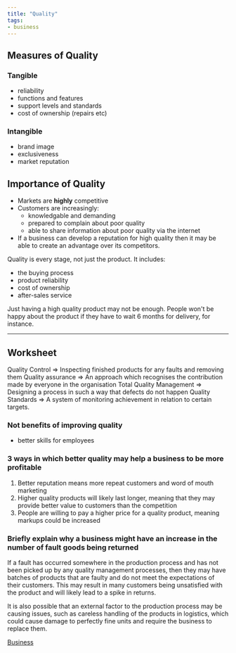 ```yaml
---
title: "Quality"
tags:
- business
---
```


## Measures of Quality

### Tangible

- reliability
- functions and features
- support levels and standards
- cost of ownership (repairs etc)

### Intangible

- brand image
- exclusiveness
- market reputation

## Importance of Quality

- Markets are **highly** competitive
- Customers are increasingly:
	- knowledgable and demanding
	- prepared to complain about poor quality
	- able to share information about poor quality via the internet
- If a business can develop a reputation for high quality then it may be able to create an advantage over its competitors.

Quality is every stage, not just the product. It includes:

- the buying process
- product reliability
- cost of ownership
- after-sales service

Just having a high quality product may not be enough. People won't be happy about the product if they have to wait 6 months for delivery, for instance.

---

## Worksheet

Quality Control => Inspecting finished products for any faults and removing them
Quality assurance => An approach which recognises the contribution made by everyone in the organisation
Total Quality Management => Designing a process in such a way that defects do not happen
Quality Standards => A system of monitoring achievement in relation to certain targets.

### Not benefits of improving quality
- better skills for employees

### 3 ways in which better quality may help a business to be more profitable

1) Better reputation means more repeat customers and word of mouth marketing
2) Higher quality products will likely last longer, meaning that they may provide better value to customers than the competition
3) People are willing to pay a higher price for a quality product, meaning markups could be increased

### Briefly explain why a business might have an increase in the number of fault goods being returned

If a fault has occurred somewhere in the production process and has not been picked up by any quality management processes, then they may have batches of products that are faulty and do not meet the expectations of their customers. This may result in many customers being unsatisfied with the product and will likely lead to a spike in returns. 

It is also possible that an external factor to the production process may be causing issues, such as careless handling of the products in logistics, which could cause damage to perfectly fine units and require the business to replace them.

[Business](/Business)